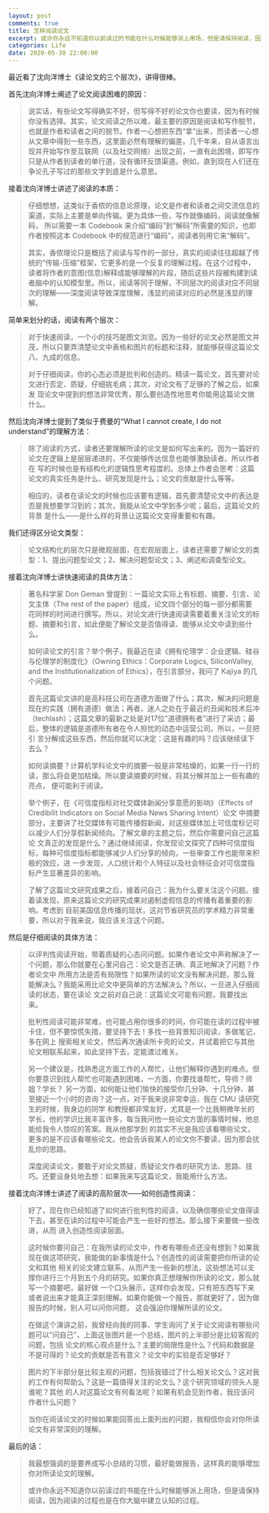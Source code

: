 ```yaml
---
layout: post
comments: true
title: 怎样阅读论文
excerpt: 或许你永远不知道你以前读过的书能在什么时候能够派上用场，但是请保持阅读，因为阅读的过程也是在你大脑中建立认知的过程
categories: Life
date: 2020-05-30 22:00:00
---
```


最近看了沈向洋博士《读论文的三个层次》，讲得很棒。

首先沈向洋博士阐述了论文阅读困难的原因：

>说实话，有些论文写得确实不好，但写得不好的论文你也要读，因为有时候你没有选择。其实，论文阅读之所以难，最主要的原因是阅读和写作脱节，
也就是作者和读者之间的脱节。作者一心想把东西“拿”出来，而读者一心想从文章中得到一些东西，这里面必然有理解的偏差。几千年来，自从语言出
现并开始写作至互联网（以及社交网络）出现之前，一直有此困境，即写作只是从作者到读者的单行道，没有循环反馈渠道。例如，直到现在人们还在
争论孔子写过的那些文字到底是什么意思。

接着沈向洋博士讲述了阅读的本质：

>仔细想想，这类似于香侬的信息论原理，论文是作者和读者之间交流信息的渠道，实际上主要是单向传输。更为具体一些，写作就像编码，阅读就像解码，
所以需要一本 Codebook 来介绍“编码”到“解码”所需要的知识，也即作者按照这本 Codebook 中的规范进行“编码”，阅读者则用它来“解码”。
>
>其实，香侬理论只是概括了阅读与写作的一部分，真实的阅读往往超越了传统的“传输-压缩”框架，它更多的是一个反复的理解过程。在这个过程中，
读者将作者的意图(信息)解释成能够理解的片段，随后这些片段被构建到读者脑中的认知模型里。所以，阅读等同于理解，不同层次的阅读对应不同层
次的理解——深度阅读导致深度理解，浅显的阅读对应的必然是浅显的理解。

简单来划分的话，阅读有两个层次：

>对于快速阅读，一个小的技巧是图文浏览。因为一些好的论文必然是图文并茂，所以只要弄清楚论文中表格和图片的标题和注释，就能够获得这篇论文
八、九成的信息。
>
>对于仔细阅读，你的心态必须是批判和创造的。精读一篇论文，首先要对论文进行否定、质疑，仔细挑毛病；其次，对论文有了足够的了解之后，如果发
现论文中提到的想法非常优秀，那么要创造性地思考你能用这篇论文做什么。

然后沈向洋博士提到了类似于费曼的“What I cannot create, I do not understand”的理解方法：

>除了阅读的方式，读者还要理解所读的论文是如何写出来的。因为一篇好的论文在逻辑上是层层递进的，不仅能够传达信息也能够激励读者。所以作者在
写的时候也是有结构化的逻辑性思考程度的。总体上作者会思考：这篇论文的真实任务是什么、研究发现是什么；论文的贡献是什么等等。
>
>相应的，读者在读论文的时候也应该要有逻辑，首先要清楚论文中的表达是否是我想要学习到的；其次，我能从论文中学到多少呢；最后，这篇论文的背景
是什么——是什么样的背景让这篇论文变得重要和有趣。

我们还得区分论文类型：

>论文结构化的层次只是微观层面，在宏观层面上，读者还需要了解论文的类型：1、提出问题型论文；2、解决问题型论文；3、阐述和调查型论文。

接着沈向洋博士讲快速阅读的具体方法：

>著名科学家 Don Geman 曾提到：一篇论文实际上有标题、摘要、引言、论文主体（The rest of the paper）组成，论文四个部分的每一部分都需要
花同样的时间进行撰写。所以，对论文进行快速阅读需要着重关注论文的标题、摘要和引言，如此便能了解论文是否值得读、能够从论文中读到些什么。
>
>如何读论文的引言？举个例子，我最近在读《拥有伦理学：企业逻辑、硅谷与伦理学的制度化》（Owning Ethics：Corporate Logics, SiliconValley,
and the Institutionalization of Ethics），在引言部分，我问了 Kajiya 的几个问题。
>
>首先这篇论文讲的是高科技公司在道德方面做了什么；其次，解决的问题是现在的实践（拥有道德）做法；再者，迷人之处在于最近的丑闻和技术后冲
（techlash）；这篇文章的最新之处是对17位“道德拥有者”进行了采访；最后，整体的逻辑是道德所有者在令人担忧的动态中运营公司。所以，一旦把引
言分解成这些东西，然后你就可以决定：这是有趣的吗？应该继续读下去么？
>
>如何读摘要？计算机学科论文中的摘要一般是非常枯燥的，如果一行一行的读，那么将会更加枯燥。所以要读摘要的时候，将其分解并加上一些有趣的亮点，
便可能利于阅读。
>
>举个例子，在《可信度指标对社交媒体新闻分享意愿的影响》（Effects of Credibilit Indicators on Social Media News Sharing Intent）论文
中摘要部分，主要讲了社交媒体有可能传播假新闻，对这些媒体加上可信度标记可以减少人们分享假新闻倾向。了解文章的主题之后，然后你需要问自己这篇论
文真正的发现是什么？通过继续阅读，你发现论文探究了四种可信度指标，每种可信度指标都能够减少人们分享的倾向，一些审查工作也能带来积极的效应，进
一步发现，人口统计和个人特征以及社会特征会对可信度指标产生显著差异的影响。
>
>了解了这篇论文研究成果之后，接着问自己：我为什么要关注这个问题。接着读发现，原来这篇论文的研究成果对遏制虚假信息的传播有着重要的影响。考虑到
目前美国信息传播的现状，这对节省研究员的学术精力非常重要，所以对于我来说，我应该关注这个问题。

然后是仔细阅读的具体方法：

>以评判性阅读开始，带着质疑的心态问问题。如果作者论文中声称解决了一个问题，那么你就要在心里问自己：论文是否正确、真正地解决了问题？作者论文中
所用方法是否有局限性？如果所读的论文没有解决问题，那么我能解决么？我能采用比论文中更简单的方法解决么？所以，一旦进入仔细阅读的状态，要在读论
文之前对自己说：这篇论文可能有问题，我要找出来。
>
>批判性阅读可能非常难，也可能占用你很多的时间，你可能在读的过程中被卡住，但不要惊慌失措，要坚持下去！多找一些背景知识阅读，多做笔记，多在网上
搜索相关论文，然后再次通读所卡壳的论文，并试着把它与其他论文相联系起来，如此坚持下去，定能渡过难关。
>
>另一个建议是，找熟悉这方面工作的人帮忙，让他们解释你遇到的难点。但你要意识到找人帮忙也可能遇到困难，一方面，你要找谁帮忙，导师？师姐？学长？
另一方面，如何能让他们愉快的接受你几分钟、十几分钟、甚至接近一个小时的咨询？这一点，对于我来说非常幸运，我在 CMU 读研究生的时候，我身边的同学
和教授都非常友好，尤其是一个比我稍微年长的学长，他的学识比我丰富许多，每当我问他一些论文方面的事情时候，他总能给我令人惊叹的答案。我从他那学到
的其实不光是我应该看哪些论文，更多的是不应该看哪些论文。他会告诉我某人的论文你不要读，因为那会扰乱你的思路。
>
>深度阅读论文，要敢于对论文质疑，质疑论文作者的研究方法、思路、技巧。还要设身处地去想：如果我来写这篇论文，我能用什么方法。

接着沈向洋博士讲述了阅读的高阶层次——如何创造性阅读：

>好了，现在你已经知道了如何进行批判性的阅读，以及确信哪些论文值得读下去，甚至在读的过程中可能会产生一些好的想法。那么接下来要做一些改进，从而
进入创造性阅读层面。
>
>这时候你要问自己：在我所读的论文中，作者有哪些点还没有想到？如果我现在做这项研究，我能做的新事情是什么？创造性的阅读需要把你所读的论文和其他
相关的论文建立联系，从而产生一些新的想法，这些想法可以支撑你进行三个月到五个月的研究。如果你真正想理解你所读的论文，那么就写一个摘要吧，最好做
一个口头展示，这样你会发现，只有把东西写下来或者说出来才能真正深刻理解。如果你能做一个报告，那就更好了，因为做报告的时候，别人可以问你问题，
这会强迫你理解所读的论文。
>
>在做这个演讲之前，我曾经向我的同事、学生询问了关于论文阅读有哪些问题可以“问自己”，上面这张图片是一个总结，图片的上半部分是比较客观的问题，包括
论文的核心观点是什么？主要的局限性是什么？代码和数据是不是可得的？论文的贡献是否有意义？论文中的实验是否足够好？

>图片的下半部分是比较主观的问题，包括我错过了什么相关论文么？这对我的工作有何帮助么？这是一篇值得关注的论文么？这个研究领域的领头人是谁呢？其他
的人对这篇论文有何看法呢？如果有机会见到作者，我应该问作者什么问题？
>
>当你在阅读论文的时候如果能回答出上面列出的问题，我相信你会对你所读论文有非常深刻的理解。

最后的话：

>我最想强调的是要养成写小总结的习惯，最好能做报告，这样真的能够增加你对所读论文的理解。
>
>或许你永远不知道你以前读过的书能在什么时候能够派上用场，但是请保持阅读，因为阅读的过程也是在你大脑中建立认知的过程。
